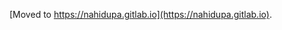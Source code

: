 [Moved to https://nahidupa.gitlab.io](https://nahidupa.gitlab.io).
<script>
window.location = "https://nahidupa.gitlab.io";
</script>
